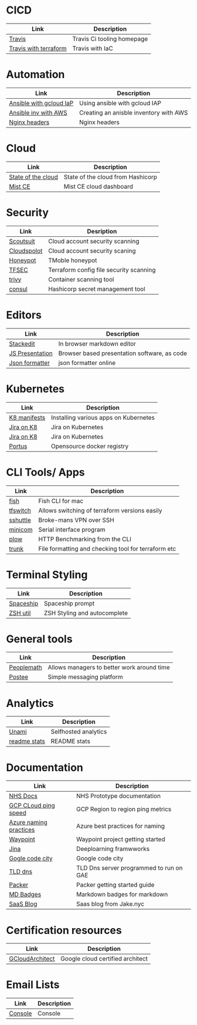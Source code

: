 # CICD[](#cicd)
| Link                                                                                           | Description                | 
|------------------------------------------------------------------------------------------------|----------------------------|
| [Travis](https://travis-ci.org/)                                                               | Travis Ci tooling homepage | 
| [Travis with terraform](https://medium.com/swlh/intro-to-travisci-with-terraform-80e65cf975fe) | Travis with IaC            |

# Automation [](#automation)
| Link                                                                                                      | Description                            |
|-----------------------------------------------------------------------------------------------------------|----------------------------------------|
| [Ansible with gcloud IaP](https://binx.io/blog/2021/03/10/how-to-tell-ansible-to-use-gcp-iap-tunneling/_) | Using ansible with gcloud IAP          |
| [Ansible inv with AWS](https://ibm.github.io/cloud-enterprise-examples/iac-conf-mgmt/ansible/)            | Creating an anisble inventory with AWS |
| [Nginx headers](https://gist.github.com/kmjones1979/9ada952922e56c78dbceadd614d2df73)                     | Nginx headers                          | 

# Cloud [](#cloud)
| Link                                                               | Description                       |
|--------------------------------------------------------------------|-----------------------------------|
| [State of the cloud](https://www.hashicorp.com/state-of-the-cloud) | State of the cloud from Hashicorp | 
| [Mist CE](https://github.com/mistio/mist-ce)                       | Mist CE cloud dashboard           |

# Security [](#security)
| Link                                                                                   | Desription                              |
|----------------------------------------------------------------------------------------|-----------------------------------------|
| [Scoutsuit](https://github.com/nccgroup/ScoutSuite)                                    | Cloud account security scanning         |
| [Cloudspolot](https://github.com/aquasecurity/cloudsploit)                             | Cloud account security scaning          |
| [Honeypot](https://github.com/telekom-security/tpotce#postinstall)                     | TMoble honeypot                         |
| [TFSEC](https://github.com/aquasecurity/tfsec)                                         | Terraform config file security scanning |
| [trivy](https://github.com/aquasecurity/trivy)                                         | Container scanning tool                 |
| [consul](https://learn.hashicorp.com/tutorials/consul/deployment-guide#install-consul) | Hashicorp secret management tool        |

# Editors [](#editors)
| Link                                                    | Description                                  | 
|---------------------------------------------------------|----------------------------------------------|
| [Stackedit](https://stackedit.io/app)                   | In browser markdown editor                   |
| [JS Presentation](https://revealjs.com)                 | Browser based presentation software, as code |
| [Json formatter](https://jsonformatter.org/json-parser) | json formatter online                        |


# Kubernetes [](#kubernetes)
| Link                                                                                                    | Description                           | 
|---------------------------------------------------------------------------------------------------------|---------------------------------------|
| [K8 manifests](https://www.hafifbilgiler.com/hafif-bilgiler/applications-install-on-kubernetes-cluster) | Installing various apps on Kubernetes |
| [Jira on K8](https://github.com/kelseyhightower/jira-on-kubernetes)                                     | Jira on Kubernetes                    | 
| [Jira on K8](https://github.com/Praqma/jira)                                                            | Jira on Kubernetes                    |
| [Portus](http://port.us.org)                                                                            | Opensource docker registry            |

# CLI Tools/ Apps [](#clitoolsapps)
| Link                                                                  | Description                                         | 
|-----------------------------------------------------------------------|-----------------------------------------------------|
| [fish](https://fishshell.com)                                         | Fish CLI for mac                                    |
| [tfswitch](https://tfswitch.warrensbox.com)                           | Allows switching of terraform versions easily       | 
| [sshuttle](https://github.com/sshuttle/sshuttle)                      | Broke-mans VPN over SSH                             |
| [minicom](https://wiki.emacinc.com/wiki/Getting_Started_With_Minicom) | Serial interface program                            | 
| [plow](https://github.com/six-ddc/plow)                               | HTTP Benchmarking from the CLI                      |
| [trunk](https://docs.trunk.io)                                        | File formatting and checking tool for terraform etc | 

# Terminal Styling [](#terminalstyle)
| Link                                                                                    | Description                  | 
|-----------------------------------------------------------------------------------------|------------------------------|
| [Spaceship](https://github.com/denysdovhan/spaceship-prompt)                            | Spaceship prompt             |
| [ZSH util](https://github.com/zsh-users/zsh-syntax-highlighting/blob/master/INSTALL.md) | ZSH Styling and autocomplete |

# General tools [](#general)
| Link                                               | Description                                | 
|----------------------------------------------------|--------------------------------------------|
| [Peoplemath](https://github.com/google/peoplemath) | Allows managers to better work around time |
| [Postee](https://github.com/aquasecurity/postee)   | Simple messaging platform                  |

# Analytics [](#analytics)
| Link                                                               | Description          | 
|--------------------------------------------------------------------|----------------------|
| [Unami](https://github.com/mikecao/umami)                          | Selfhosted analytics |
| [readme stats](https://github.com/anuraghazra/github-readme-stats) | README stats         |

# Documentation [](#documentation)

| Link                                                                                                                                               | Description                             |
|----------------------------------------------------------------------------------------------------------------------------------------------------|-----------------------------------------|
| [NHS Docs](http://nhsuk-prototype-kit.azurewebsites.net/docs)                                                                                      | NHS Prototype documentation             |
| [GCP CLoud ping speed](https://docs.google.com/spreadsheets/d/1lCUjdT-JNoATftGshtUIPQIl0CLb2Z8DCL-k8UAMtec/pubhtml)                                | GCP Region to region ping metrics       |
| [Azure naming practices](https://github.com/MicrosoftDocs/cloud-adoption-framework/blob/master/docs/ready/azure-best-practices/resource-naming.md) | Azure best practices for naming         |
| [Waypoint](https://www.waypointproject.io/docs/getting-started)                                                                                    | Waypoint project getting started        | 
| [Jina](https://docs.jina.ai)                                                                                                                       | Deeploarning framwworks                 | 
| [Gogle code city](https://github.com/google/CodeCity/blob/master/docs/setup.md)                                                                    | Google code city                        |
| [TLD dns](https://github.com/google/nomulus/blob/master/docs/install.md)                                                                           | TLD Dns server programmed to run on GAE |
| [Packer](https://devopscube.com/packer-tutorial-for-beginners/)                                                                                    | Packer getting started guide            |
| [MD Badges](https://github.com/Naereen/badges)                                                                                                     | Markdown badges for markdown            |
| [SaaS Blog](https://jake.nyc/words/tools-and-services-i-use-to-run-my-saas)                                                                        | Saas blog from Jake.nyc                 |


# Certification resources [](#certification)
| Link                                                                                         | Description                      | 
|----------------------------------------------------------------------------------------------|----------------------------------|
| [GCloudArchitect](https://www.examtopics.com/exams/google/professional-cloud-architect/view) | Google cloud certified architect |

# Email Lists [](#emaillists)
| Link                           | Description | 
|--------------------------------|-------------|
| [Console](https://console.dev) | Console     |